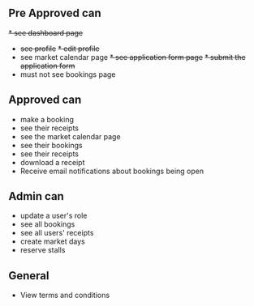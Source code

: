 ## Pre Approved can
~~* see dashboard page~~
* ~~see profile~~
~~* edit profile~~
* see market calendar page
~~* see application form page~~
~~* submit the application form~~
* must not see bookings page

## Approved can
* make a booking
* see their receipts
* see the market calendar page
* see their bookings
* see their receipts
* download a receipt
* Receive email notifications about bookings being open

## Admin can
* update a user's role
* see all bookings
* see all users' receipts
* create market days
* reserve stalls

## General
* View terms and conditions
